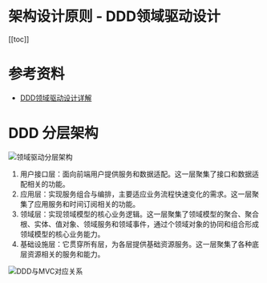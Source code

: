 # 架构设计原则 -  DDD领域驱动设计

[[toc]]

# 参考资料

* [DDD领域驱动设计详解](https://blog.csdn.net/m0_37583655/article/details/117565641)

# DDD 分层架构
   
![领域驱动分层架构](/_images/method/arch-principle/领域驱动分层架构.png)

1. 用户接口层：面向前端用户提供服务和数据适配。这一层聚集了接口和数据适配相关的功能。
2. 应用层：实现服务组合与编排，主要适应业务流程快速变化的需求。这一层聚集了应用服务和时间订阅相关的功能。
3. 领域层：实现领域模型的核心业务逻辑。这一层聚集了领域模型的聚合、聚合根、实体、值对象、领域服务和领域事件，通过个领域对象的协同和组合形成领域模型的核心业务能力。
4. 基础设施层：它贯穿所有层，为各层提供基础资源服务。这一层聚集了各种底层资源相关的服务和能力。

![DDD与MVC对应关系](/_images/method/arch-principle/DDD与MVC对应关系.png)